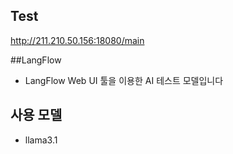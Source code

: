 ## Test 
http://211.210.50.156:18080/main

##LangFlow
- LangFlow Web UI 툴을 이용한 AI 테스트 모델입니다

## 사용 모델
- llama3.1
